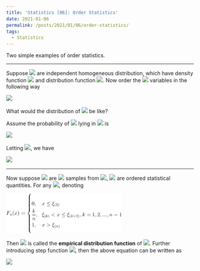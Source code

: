 ```yaml
---
title: 'Statistics [06]: Order Statistics'
date: 2021-01-06
permalink: /posts/2021/01/06/order-statistics/
tags:
  - Statistics
---
```


Two simple examples of order statistics.

---
Suppose <img src="https://render.githubusercontent.com/render/math?math=X_1, X_2, ..., X_n"> are independent homogeneous distribution, which have density function <img src="https://render.githubusercontent.com/render/math?math=p(x)"> and distribution function <img src="https://render.githubusercontent.com/render/math?math=F(x)">. Now order the <img src="https://render.githubusercontent.com/render/math?math=n"> variables in the following way
  
<img src="https://render.githubusercontent.com/render/math?math=X_{(1)}\leq X_{(2)}\leq ... \leq X_{(n)}">
  
What would the distribution of <img src="https://render.githubusercontent.com/render/math?math=X_{(k)}"> be like? 
  
Assume the probability of <img src="https://render.githubusercontent.com/render/math?math=X_{(k)}"> lying in <img src="https://render.githubusercontent.com/render/math?math=[x, x%2B\Delta x]"> is 
  
<img src="https://render.githubusercontent.com/render/math?math=F_k(x%2B\Delta x) - F_k(x) = \dfrac{n!}{(k-1)!(n-k)!}[F(x)]^{k-1}[F(x%2B\Delta x)-F(x)][1 - F(x%2B\Delta x)]^{n-k}">
  
Letting <img src="https://render.githubusercontent.com/render/math?math=\Delta x\rightarrow 0">, we have 
  
<img src="https://render.githubusercontent.com/render/math?math=p_k(x) = \dfrac{n!}{(k-1)!(n-k)!}[F(x)]^{k-1}p_x(k)[1 - F(x)]^{n-k}">


---
Now suppose <img src="https://render.githubusercontent.com/render/math?math=\xi_1, \xi_2, ..., \xi_n"> are <img src="https://render.githubusercontent.com/render/math?math=n"> samples from <img src="https://render.githubusercontent.com/render/math?math=\xi">, <img src="https://render.githubusercontent.com/render/math?math=\xi_{(1)}, \xi_{(2)}, ..., \xi_{(n)}"> are ordered statistical quantities. For any <img src="https://render.githubusercontent.com/render/math?math=x">, denoting

<img src="/images/statistics/order1.png" width="310"/>

Then <img src="https://render.githubusercontent.com/render/math?math=F_n(x)"> is called the __empirical distribution function__ of <img src="https://render.githubusercontent.com/render/math?math=\xi">. Further introducing step function <img src="https://render.githubusercontent.com/render/math?math=\mu(x)">, then the above equation can be written as

<img src="https://render.githubusercontent.com/render/math?math=F_n(x) = {\displaystyle \dfrac{1}{n}\sum_{k=1}^n\mu(x-\xi_k)},\ \ x\in R">

